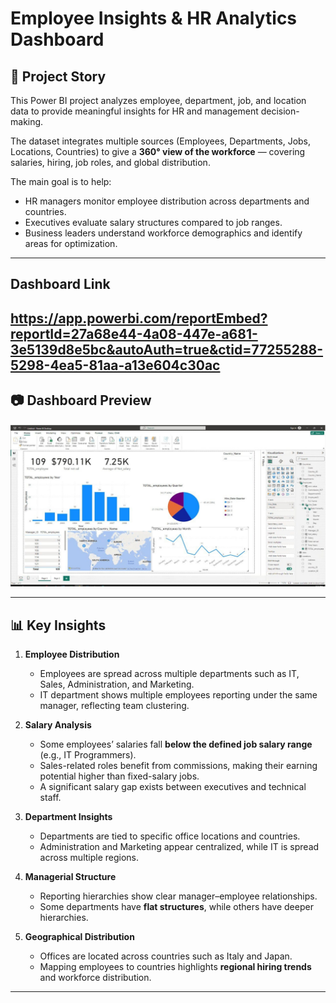 # Employee Insights & HR Analytics Dashboard

## 📖 Project Story  
This Power BI project analyzes employee, department, job, and location data to provide meaningful insights for HR and management decision-making.  

The dataset integrates multiple sources (Employees, Departments, Jobs, Locations, Countries) to give a **360° view of the workforce** — covering salaries, hiring, job roles, and global distribution.  

The main goal is to help:  
- HR managers monitor employee distribution across departments and countries.  
- Executives evaluate salary structures compared to job ranges.  
- Business leaders understand workforce demographics and identify areas for optimization.  

---
## Dashboard Link
https://app.powerbi.com/reportEmbed?reportId=27a68e44-4a08-447e-a681-3e5139d8e5bc&autoAuth=true&ctid=77255288-5298-4ea5-81aa-a13e604c30ac
---
## 📷 Dashboard Preview  
![Dashboard Screenshot](Image/hr-dashboard-image.jpeg)  

---

## 📊 Key Insights  

1. **Employee Distribution**  
   - Employees are spread across multiple departments such as IT, Sales, Administration, and Marketing.  
   - IT department shows multiple employees reporting under the same manager, reflecting team clustering.  

2. **Salary Analysis**  
   - Some employees’ salaries fall **below the defined job salary range** (e.g., IT Programmers).  
   - Sales-related roles benefit from commissions, making their earning potential higher than fixed-salary jobs.  
   - A significant salary gap exists between executives and technical staff.  

3. **Department Insights**  
   - Departments are tied to specific office locations and countries.  
   - Administration and Marketing appear centralized, while IT is spread across multiple regions.  

4. **Managerial Structure**  
   - Reporting hierarchies show clear manager–employee relationships.  
   - Some departments have **flat structures**, while others have deeper hierarchies.  

5. **Geographical Distribution**  
   - Offices are located across countries such as Italy and Japan.  
   - Mapping employees to countries highlights **regional hiring trends** and workforce distribution.  


---





